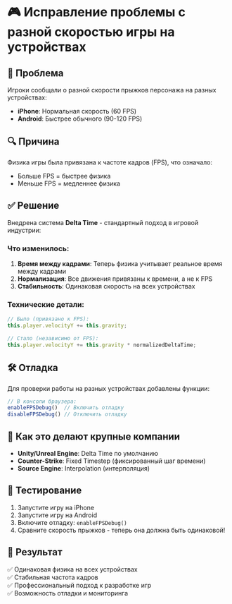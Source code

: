 # 🎮 Исправление проблемы с разной скоростью игры на устройствах

## 🔴 Проблема
Игроки сообщали о разной скорости прыжков персонажа на разных устройствах:
- **iPhone**: Нормальная скорость (60 FPS)
- **Android**: Быстрее обычного (90-120 FPS)

## 🔍 Причина
Физика игры была привязана к частоте кадров (FPS), что означало:
- Больше FPS = быстрее физика
- Меньше FPS = медленнее физика

## ✅ Решение
Внедрена система **Delta Time** - стандартный подход в игровой индустрии:

### Что изменилось:
1. **Время между кадрами**: Теперь физика учитывает реальное время между кадрами
2. **Нормализация**: Все движения привязаны к времени, а не к FPS
3. **Стабильность**: Одинаковая скорость на всех устройствах

### Технические детали:
```javascript
// Было (привязано к FPS):
this.player.velocityY += this.gravity;

// Стало (независимо от FPS):
this.player.velocityY += this.gravity * normalizedDeltaTime;
```

## 🛠 Отладка
Для проверки работы на разных устройствах добавлены функции:

```javascript
// В консоли браузера:
enableFPSDebug()  // Включить отладку
disableFPSDebug() // Отключить отладку
```

## 🏢 Как это делают крупные компании
- **Unity/Unreal Engine**: Delta Time по умолчанию
- **Counter-Strike**: Fixed Timestep (фиксированный шаг времени)
- **Source Engine**: Interpolation (интерполяция)

## 📱 Тестирование
1. Запустите игру на iPhone
2. Запустите игру на Android
3. Включите отладку: `enableFPSDebug()`
4. Сравните скорость прыжков - теперь она должна быть одинаковой!

## 🎯 Результат
✅ Одинаковая физика на всех устройствах  
✅ Стабильная частота кадров  
✅ Профессиональный подход к разработке игр  
✅ Возможность отладки и мониторинга
